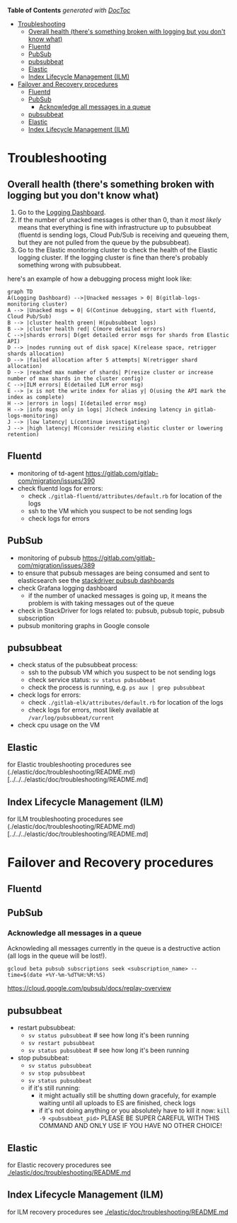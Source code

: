 <!-- START doctoc generated TOC please keep comment here to allow auto update -->
<!-- DON'T EDIT THIS SECTION, INSTEAD RE-RUN doctoc TO UPDATE -->
**Table of Contents**  *generated with [DocToc](https://github.com/thlorenz/doctoc)*

- [Troubleshooting](#troubleshooting)
    - [Overall health (there's something broken with logging but you don't know what)](#overall-health-theres-something-broken-with-logging-but-you-dont-know-what)
    - [Fluentd](#fluentd)
    - [PubSub](#pubsub)
    - [pubsubbeat](#pubsubbeat)
    - [Elastic](#elastic)
    - [Index Lifecycle Management (ILM)](#index-lifecycle-management-ilm)
- [Failover and Recovery procedures](#failover-and-recovery-procedures)
    - [Fluentd](#fluentd-1)
    - [PubSub](#pubsub-1)
        - [Acknowledge all messages in a queue](#acknowledge-all-messages-in-a-queue)
    - [pubsubbeat](#pubsubbeat-1)
    - [Elastic](#elastic-1)
    - [Index Lifecycle Management (ILM)](#index-lifecycle-management-ilm-1)

<!-- END doctoc generated TOC please keep comment here to allow auto update -->



# Troubleshooting

## Overall health (there's something broken with logging but you don't know what)

1. Go to the [Logging Dashboard](https://dashboards.gitlab.net/d/USVj3qHmk/logging?orgId=1&from=now-7d&to=now).
1. If the number of unacked messages is other than 0, than it *most likely* means that everything is fine with infrastructure up to pubsubbeat (fluentd is sending logs, Cloud Pub/Sub is receiving and queueing them, but they are not pulled from the queue by the pubsubbeat).
1. Go to the Elastic monitoring cluster to check the health of the Elastic logging cluster. If the logging cluster is fine than there's probably something wrong with pubsubbeat.


here's an example of how a debugging process might look like:
```mermaid
graph TD
A(Logging Dashboard) -->|Unacked messages > 0| B(gitlab-logs-monitoring cluster)
A --> |Unacked msgs = 0| G(Continue debugging, start with fluentd, Cloud Pub/Sub)
B --> |cluster health green| H(pubsubbeat logs)
B --> |cluster health red| C(more detailed errors)
C -->|shards errors| D(get detailed error msgs for shards from Elastic API)
D --> |nodes running out of disk space| K(release space, retrigger shards allocation)
D --> |failed allocation after 5 attempts| N(retrigger shard allocation)
D --> |reached max number of shards| P(resize cluster or increase number of max shards in the cluster config)
C -->|ILM errors| E(detailed ILM error msg)
E --> |x is not the write index for alias y| O(using the API mark the index as complete)
H --> |errors in logs| I(detailed error msg)
H --> |info msgs only in logs| J(check indexing latency in gitlab-logs-monitoring)
J --> |low latency| L(continue investigating)
J --> |high latency| M(consider resizing elastic cluster or lowering retention)
```

## Fluentd

- monitoring of td-agent  https://gitlab.com/gitlab-com/migration/issues/390
- check fluentd logs for errors:
  - check `./gitlab-fluentd/attributes/default.rb` for location of the logs
  - ssh to the VM which you suspect to be not sending logs
  - check logs for errors

## PubSub

- monitoring of pubsub https://gitlab.com/gitlab-com/migration/issues/389
- to ensure that pubsub messages are being consumed and sent to elasticsearch see the [stackdriver pubsub dashboards](https://app.google.stackdriver.com/monitoring/1088234/logging-pubsub-in-gprd?project=gitlab-production)
- check Grafana logging dashboard
  - if the number of unacked messages is going up, it means the problem is with taking messages out of the queue
- check in StackDriver for logs related to: pubsub, pubsub topic, pubsub subscription
- pubsub monitoring graphs in Google console

## pubsubbeat

- check status of the pubsubbeat process:
  - ssh to the pubsub VM which you suspect to be not sending logs
  - check service status: `sv status pubsubbeat`
  - check the process is running, e.g. `ps aux | grep pubsubbeat`
- check logs for errors:
    - check `./gitlab-elk/attributes/default.rb` for location of the logs
    - check logs for errors, most likely available at `/var/log/pubsubbeat/current`
- check cpu usage on the VM

## Elastic

for Elastic troubleshooting procedures see (./elastic/doc/troubleshooting/README.md)[../../../elastic/doc/troubleshooting/README.md]

## Index Lifecycle Management (ILM)

for ILM troubleshooting procedures see (./elastic/doc/troubleshooting/README.md)[../../../elastic/doc/troubleshooting/README.md]

# Failover and Recovery procedures #

## Fluentd ##

## PubSub ##

### Acknowledge all messages in a queue

Acknowleding all messages currently in the queue is a destructive action (all logs in the queue will be lost!).

`gcloud beta pubsub subscriptions seek <subscription_name> --time=$(date +%Y-%m-%dT%H:%M:%S)`

https://cloud.google.com/pubsub/docs/replay-overview

## pubsubbeat ##

- restart pubsubbeat:
  - `sv status pubsubbeat`   # see how long it's been running
  - `sv restart pubsubbeat`
  - `sv status pubsubbeat`   # see how long it's been running
- stop pubsubbeat:
  - `sv status pubsubbeat`
  - `sv stop pubsubbeat`
  - `sv status pubsubbeat`
  - if it's still running:
    - it might actually still be shutting down gracefuly, for example waiting until all uploads to ES are finished, check logs
    - if it's not doing anything or you absolutely have to kill it now: `kill -9 <pubsubbeat_pid>` PLEASE BE SUPER CAREFUL WITH THIS COMMAND AND ONLY USE IF YOU HAVE NO OTHER CHOICE!

## Elastic

for Elastic recovery procedures see [./elastic/doc/troubleshooting/README.md](../../../elastic/doc/troubleshooting/README.md)

## Index Lifecycle Management (ILM)

for ILM recovery procedures see [./elastic/doc/troubleshooting/README.md](../../../elastic/doc/troubleshooting/README.md)
